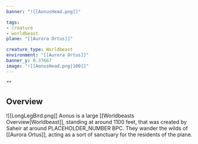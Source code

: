 ```yaml
---
banner: "![[AonusHead.png]]"

tags:
- creature
- worldbeast
plane: "[[Aurora Ortus]]"

creature_type: Worldbeast
environment: "[[Aurora Ortus]]"
banner_y: 0.37667
image: "![[AonusHead.png|100]]"
---
```

*""*
## Overview
<span class="rightimg"><span class="smallimg"> ![[LongLegBird.png]] </span></span>Aonus is a large [[Worldbeasts Overview|Worldbeast]], standing at around 1100 feet, that was created by Saheir at around PLACEHOLDER_NUMBER BPC. They wander the wilds of [[Aurora Ortus]], acting as a sort of sanctuary for the residents of the plane.